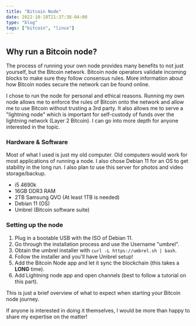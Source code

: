 ```yaml
---
title: "Bitcoin Node"
date: 2022-10-10T21:37:38-04:00
type: "blog"
tags: ["bitcoin", "linux"]
---
```


## Why run a Bitcoin node?

The process of running your own node provides many benefits to not just yourself, but the Bitcoin network. Bitcoin node operators validate incoming blocks to make sure they follow consensus rules. More information about how Bitcoin nodes secure the network can be found online.

I chose to run the node for personal and ethical reasons. Running my own node allows me to enforce the rules of Bitcoin onto the network and allow me to use Bitcoin without trusting a 3rd party. It also allows me to serve a "lightning node" which is important for self-custody of funds over the lightning network (Layer 2 Bitcoin). I can go into more depth for anyone interested in the topic.

### Hardware & Software

Most of what I used is just my old computer. Old computers would work for most applications of running a node. I also chose Debian 11 for an OS to get stability in the long run. I also plan to use this server for photos and video storage/backup.

- i5 4690k
- 16GB DDR3 RAM
- 2TB Samsung QVO (At least 1TB is needed)
- Debian 11 (OS)
- Umbrel (Bitcoin software suite)

### Setting up the node

1. Plug in a bootable USB with the ISO of Debian 11.
2. Go through the installation process and use the Username "umbrel".
3. Obtain the umbrel installer with `curl -L https://umbrel.sh | bash`.
4. Follow the installer and you'll have Umbrel setup!
5. Add the Bitcoin Node app and let it sync the blockchain (this takes a **LONG** time).
6. Add Lightning node app and open channels (best to follow a tutorial on this part).

This is just a brief overview of what to expect when starting your Bitcoin node journey.

If anyone is interested in doing it themselves, I would be more than happy to share my expertise on the matter!
